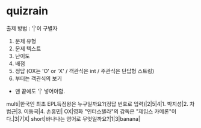# quizrain


출제 방법 :
'|'이 구별자
1. 문제 유형
2. 문제 텍스트
3. 난이도
4. 배점
5. 정답 (OX는 'O' or 'X' / 객관식은 int / 주관식은 단답형 스트링)
6. 부터는 객관식의 보기
* 맨 끝에도 '|' 넣어야함.


multi|한국인 최초 EPL득점왕은 누구일까요?(정답 번호로 입력)|2|5|4|1. 박지성|2. 차범근|3. 이동국|4. 손흥민|
OX|영화 "인터스텔라"의 감독은 "제임스 카메론"이다.|3|7|X|
short|바나나는 영어로 무엇일까요?|1|3|banana|